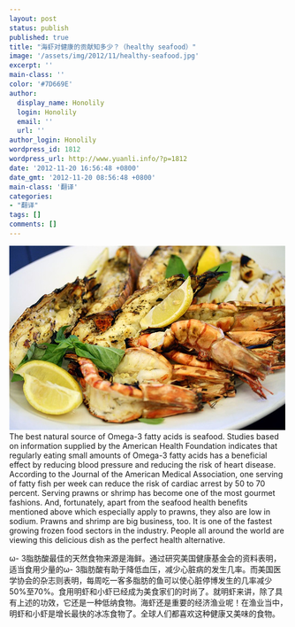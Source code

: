 ```yaml
---
layout: post
status: publish
published: true
title: "海虾对健康的贡献知多少？（healthy seafood）"
image: '/assets/img/2012/11/healthy-seafood.jpg'
excerpt: ''
main-class: ''
color: '#7D669E'
author:
  display_name: Honolily
  login: Honolily
  email: ''
  url: ''
author_login: Honolily
wordpress_id: 1812
wordpress_url: http://www.yuanli.info/?p=1812
date: '2012-11-20 16:56:48 +0800'
date_gmt: '2012-11-20 08:56:48 +0800'
main-class: '翻译'
categories:
- "翻译"
tags: []
comments: []
---
```

[![yuanli info image](/assets/img/2012/11/healthy-seafood.jpg)](/assets/img/2012/11/healthy-seafood.jpg)The best natural source of Omega-3 fatty acids is seafood. Studies based on information supplied by the American Health Foundation indicates that regularly eating small amounts of Omega-3 fatty acids has a beneficial effect by reducing blood pressure and reducing the risk of heart disease. According to the Journal of the American Medical Association, one serving of fatty fish per week can reduce the risk of cardiac arrest by 50 to 70 percent. Serving prawns or shrimp has become one of the most gourmet fashions. And, fortunately, apart from the seafood health benefits mentioned above which especially apply to prawns, they also are low in sodium. Prawns and shrimp are big business, too. It is one of the fastest growing frozen food sectors in the industry. People all around the world are viewing this delicious dish as the perfect health alternative.

&omega;- 3脂肪酸最佳的天然食物来源是海鲜。通过研究美国健康基金会的资料表明，适当食用少量的&omega;- 3脂肪酸有助于降低血压，减少心脏病的发生几率。而美国医学协会的杂志则表明，每周吃一客多脂肪的鱼可以使心脏停博发生的几率减少50%至70%。食用明虾和小虾已经成为美食家们的时尚了。就明虾来讲，除了具有上述的功效，它还是一种低纳食物。海虾还是重要的经济渔业呢！在渔业当中，明虾和小虾是增长最快的冰冻食物了。全球人们都喜欢这种健康又美味的食物。

